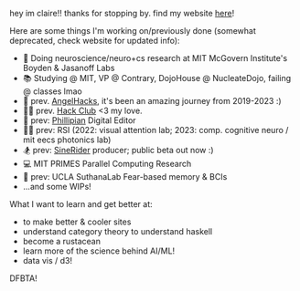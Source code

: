 hey im claire!! thanks for stopping by. find my website [here](https://clairebookworm.com)!


Here are some things I'm working on/previously done (somewhat deprecated, check website for updated info):

- 🧠 Doing neuroscience/neuro+cs research at MIT McGovern Institute's Boyden & Jasanoff Labs
- 📚 Studying @ MIT, VP @ Contrary, DojoHouse @ NucleateDojo, failing @ classes lmao
- 👼 prev. [AngelHacks](https://angelhacks.org), it's been an amazing journey from 2019-2023 :)
- 👩‍💻 prev. [Hack Club](https://hackclub.com) <3 my love.
- 📰 prev: [Phillipian](https://phillipian.net) Digital Editor 
- 🧑‍🔬 prev: RSI (2022: visual attention lab; 2023: comp. cognitive neuro / mit eecs photonics lab)
- 🏂 prev: [SineRider](https://sinerider.com) producer; public beta out now :) 
- 💻 MIT PRIMES Parallel Computing Research
- 🧠 prev: UCLA SuthanaLab Fear-based memory & BCIs
- ...and some WIPs!

What I want to learn and get better at:

- to make better & cooler sites
- understand category theory to understand haskell
- become a rustacean
- learn more of the science behind AI/ML!
- data vis / d3! 

DFBTA! 
